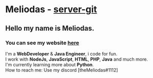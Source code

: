 # Meliodas - [server-git](https//github.com/server-git)

## Hello my name is Meliodas. <br>
### You can see my website [here](https://themeliodas.com)

I'm a **WebDeveloper** & **Java Engineer**, i code for fun. <br>
I work with **NodeJs**, **JavaScript**, **HTML**, **PHP**, **Java** and much more. <br>
I'm currently learning more about **Python**. <br>
How to reach me: Use my discord [theMeliodas#1112]
